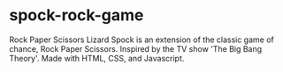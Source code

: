 # spock-rock-game
 Rock Paper Scissors Lizard Spock is an extension of the classic game of chance, Rock Paper Scissors. Inspired by the TV show 'The Big Bang Theory'. Made with HTML, CSS, and Javascript. 
